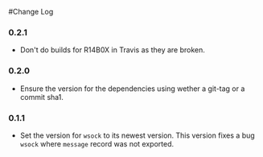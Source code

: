 #Change Log

### 0.2.1
  * Don't do builds for R14B0X in Travis as they are broken.

### 0.2.0
  * Ensure the version for the dependencies using wether a git-tag or a commit sha1.

### 0.1.1
  * Set the version for ```wsock``` to its newest version. This version fixes a bug  ```wsock``` where ```message``` record was not exported.

